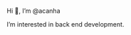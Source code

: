 Hi 👋, I’m @acanha

I’m interested in back end development.

<!---
acanha/acanha is a ✨ special ✨ repository because its `README.md` (this file) appears on your GitHub profile.
You can click the Preview link to take a look at your changes.
--->

